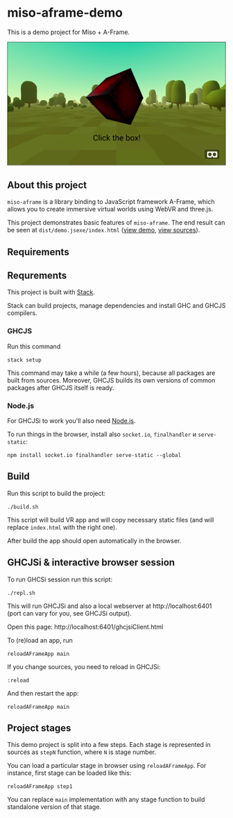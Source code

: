 # miso-aframe-demo

This is a demo project for Miso + A-Frame.

[![Miso + A-Frame demo.](/images/miso-aframe-demo-screenshot.png)][miso-aframe-demo-view]

## About this project

`miso-aframe` is a library binding to JavaScript framework A-Frame,
which allows you to create immersive virtual worlds using WebVR and three.js.

This project demonstrates basic features of `miso-aframe`.
The end result can be seen at
`dist/demo.jsexe/index.html`
([view demo][miso-aframe-demo-view], [view sources][miso-aframe-demo-src]).

[miso-aframe-demo-view]: https://fizruk.github.io/fby-2017-talk/miso-aframe-demo/dist/demo.jsexe/index.html
[miso-aframe-demo-src]:  /miso-aframe-demo/dist/demo.jsexe/index.html

## Requirements

## Requrements

This project is built with [Stack](https://www.haskellstack.org).

Stack can build projects, manage dependencies and install GHC and GHCJS compilers.

### GHCJS

Run this command

```
stack setup
```

This command may take a while (a few hours),
because all packages are built from sources.
Moreover, GHCJS builds its own versions of common packages
after GHCJS itself is ready.

### Node.js

For GHCJSi to work you'll also need [Node.js](https://nodejs.org/en/).

To run things in the browser, install also
`socket.io`, `finalhandler` и `serve-static`:

```
npm install socket.io finalhandler serve-static --global
```

## Build

Run this script to build the project:

```
./build.sh
```

This script will build VR app and will copy necessary static files
(and will replace `index.html` with the right one).

After build the app should open automatically in the browser.

## GHCJSi & interactive browser session

To run GHCSi session run this script:

```
./repl.sh
```

This will run GHCJSi and also a local webserver at
http://localhost:6401 (port can vary for you, see GHCJSi output).

Open this page: http://localhost:6401/ghcjsiClient.html

To (re)load an app, run

```
reloadAFrameApp main
```

If you change sources, you need to reload in GHCJSi:

```
:reload
```

And then restart the app:

```
reloadAFrameApp main
```

## Project stages

This demo project is split into a few steps.
Each stage is represented in sources as `stepN` function, where `N` is stage number.

You can load a particular stage in browser using `reloadAFrameApp`.
For instance, first stage can be loaded like this:

```
reloadAFrameApp step1
```

You can replace `main` implementation with any stage function
to build standalone version of that stage.
